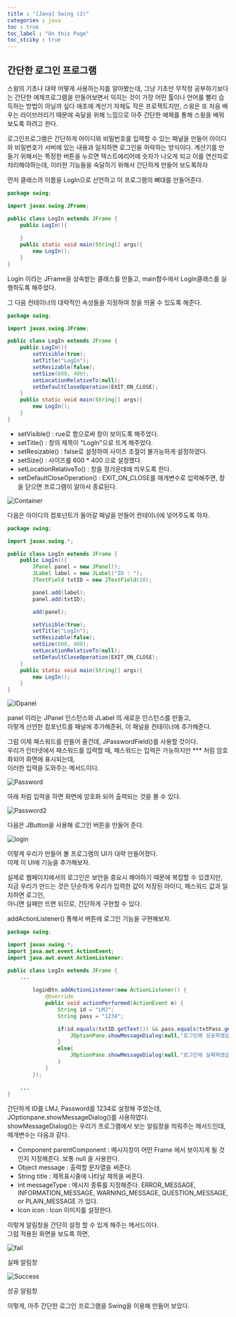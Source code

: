 ```yaml
---
title : "[Java] Swing (2)"
categories : java
toc : true
toc_label : "On this Page"
toc_stciky : true
---
```

## 간단한 로그인 프로그램 
스윙의 기초나 대략 어떻게 사용하는지를 알아봤는데, 그냥 기초만 무작정 공부하기보다는
간단한 에제프로그램을 만들어보면서 익히는 것이 가장 어떤 툴이나 언어를 빨리 습득하는 방법이 아닐까 싶다
애초에 계산기 자체도 작은 프로젝트지만, 스윙은 또 처음 배우는 라이브러리기 때문에 숙달을 위해
느낌으로 아주 간단한 예제를 통해 스윙을 배워보도록 하려고 한다.

로그인프로그램은 간단하게 아이디와 비밀번호를 입력할 수 있는 패널을 만들어 
아이디와 비밀번호가 서버에 있는 내용과 일치하면 로그인을 허락하는 방식이다.
계산기를 만들기 위해서는 특정한 버튼을 누르면 텍스트에리어에 숫자가 나오게 되고 이를 연산자로
처리해야하는데, 이러한 기능들을 숙달하기 위해서 간단하게 만들어 보도록하자

먼저 클래스의 이름을 LogIn으로 선언하고 이 프로그램의 뼈대를 만들어준다.
```java
package swing;

import javax.swing.JFrame;

public class LogIn extends JFrame {
    public LogIn(){
        
    }
    public static void main(String[] args){
        new LogIn();
    }
}
```
LogIn 이라는 JFrame을 상속받는 클래스를 만들고, main함수에서 LogIn클래스를 실행하도록 해주었다.

그 다음 컨테이너의 대략적인 속성들을 지정하여 창을 띄울 수 있도록 해준다.
```java
package swing;

import javax.swing.JFrame;

public class LogIn extends JFrame {
    public LogIn(){
        setVisible(true);
        setTitle("LogIn");
        setResizable(false);
        setSize(600, 400);
        setLocationRelativeTo(null);
        setDefaultCloseOperation(EXIT_ON_CLOSE);
    }
    public static void main(String[] args){
        new LogIn();
    }
}
```
* setVisible() : rue로 함으로써 창이 보이도록 해주었다.  
* setTitle() :  창의 제목이 "LogIn"으로 뜨게 해주었다.
* setResizable() : false로 설정하여 사이즈 조절이 불가능하게 설정하였다.   
* setSize() : 사이즈를 600 * 400 으로 설정했다.
* setLocationRelativeTo() : 창을 정가운데에 띄우도록 한다.
* setDefaultCloseOperation() : EXIT_ON_CLOSE를 매개변수로 입력해주면, 
창을 닫으면 프로그램이 알아서 종료된다.

![Container](/assets/images/tech/Java/cal2/Container.png)

다음은 아이디의 컴포넌트가 들어갈 패널을 만들어 컨테이너에 넣어주도록 하자.

```java
package swing;

import javax.swing.*;

public class LogIn extends JFrame {
    public LogIn(){
        JPanel panel = new JPanel();
        JLabel label = new JLabel("ID : ");
        JTextField txtID = new JTextField(10);

        panel.add(label);
        panel.add(txtID);

        add(panel);

        setVisible(true);
        setTitle("LogIn");
        setResizable(false);
        setSize(600, 400);
        setLocationRelativeTo(null);
        setDefaultCloseOperation(EXIT_ON_CLOSE);
    }
    public static void main(String[] args){
        new LogIn();
    }
}
```
![IDpanel](/assets/images/tech/Java/cal2/IDpanel.png)

panel 이라는 JPanel 인스턴스와 JLabel 의 새로운 인스턴스를 만들고,   
이렇게 선언한 컴포넌트를 패널에 추가해준뒤, 이 패널을 컨테이너에 추가해준다.   

그럼 이제 패스워드를 만들어 줄건데, JPasswordField()를 사용할 것이다.   
우리가 인터넷에서 패스워드를 입력할 때, 패스워드는 입력은 가능하지만 *** 처럼 암호화되어 화면에 표시되는데,   
이러한 입력을 도와주는 메서드이다.

![Password](/assets/images/tech/Java/cal2/Password.png)

아래 처럼 입력을 하면 화면에 암호화 되어 출력되는 것을 볼 수 있다.

![Password2](/assets/images/tech/Java/cal2/Password2.png)

다음은 JButton을 사용해 로그인 버튼을 만들어 준다.

![login](/assets/images/tech/Java/cal2/login.png)

이렇게 우리가 만들어 볼 프로그램의 UI가 대략 만들어졌다.   
이제 이 UI에 기능을 추가해보자.

실제로 웹페이지에서의 로그인은 보안을 중요시 해야하기 때문에 복잡할 수 있겠지만,   
지금 우리가 만드는 것은 단순하게 우리가 입력한 값이 저장된 아이디, 패스워드 값과 일치하면 로그인,   
아니면 실패만 뜨면 되므로, 간단하게 구현할 수 있다.

addActionListener() 통해서 버튼에 로그인 기능을 구현해보자.

```java
package swing;

import javax.swing.*;
import java.awt.event.ActionEvent;
import java.awt.event.ActionListener;

public class LogIn extends JFrame {
    ...
    
        loginBtn.addActionListener(new ActionListener() {
            @Override
            public void actionPerformed(ActionEvent e) {
                String id = "LMJ";
                String pass = "1234";

                if(id.equals(txtID.getText()) && pass.equals(txtPass.getText())){
                    JOptionPane.showMessageDialog(null,"로그인에 성공하였습니다.","로그인 성공",JOptionPane.INFORMATION_MESSAGE);
                }
                else{
                    JOptionPane.showMessageDialog(null,"로그인에 실패하였습니다.","오류",JOptionPane.ERROR_MESSAGE);
                }
            }
        });
        
    ...
}
```
간단하게 ID를 LMJ, Password를 1234로 설정해 주었는데, JOptionpane.showMessageDialog()를 사용하였다.     
showMessageDialog()는 우리가 프로그램에서 보는 알림창을 띄워주는 메서드인데, 매개변수는 다음과 같다.

* Component parentComponent : 메시지창이 어떤 Frame 에서 보이지게 될 것인지 지정해준다. 보통 null 을 사용한다.
* Object message : 출력할 문자열을 써준다.
* String title : 제목표시줄에 나타날 제목을 써준다.
* int messageType : 메시지 종류를 지정해준다. ERROR_MESSAGE, INFORMATION_MESSAGE, WARNING_MESSAGE, QUESTION_MESSAGE, or PLAIN_MESSAGE 가 있다.
* Icon icon : Icon 이미지를 설정한다.
 
이렇게 알림창을 간단히 설정 할 수 있게 해주는 메서드이다.     
그럼 적용된 화면을 보도록 하면,

![fail](/assets/images/tech/Java/cal2/fail.png)

실패 알림창

![Success](/assets/images/tech/Java/cal2/Success.png)

성공 알림창

이렇게, 아주 간단한 로그인 프로그램을 Swing을 이용해 만들어 보았다.

